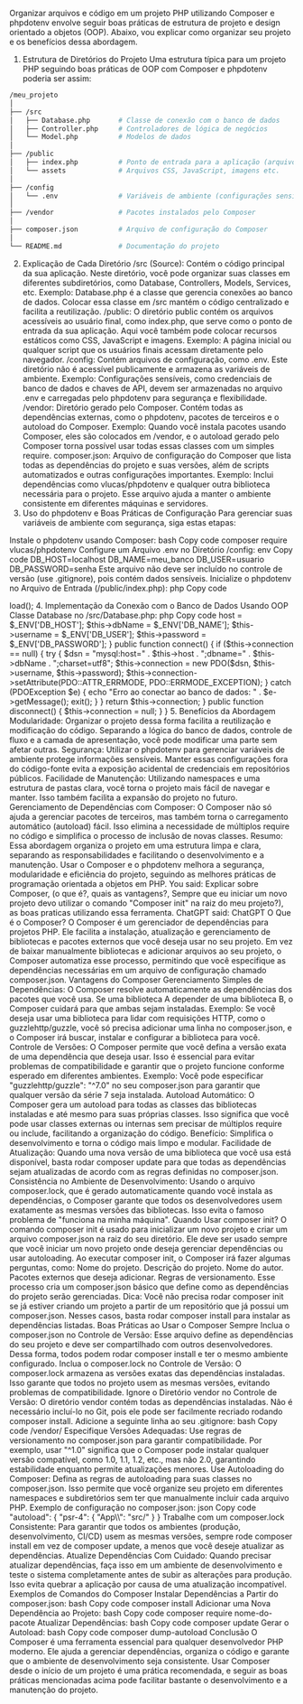 Organizar arquivos e código em um projeto PHP utilizando Composer e phpdotenv envolve seguir boas práticas de estrutura de projeto e design orientado a objetos (OOP). Abaixo, vou explicar como organizar seu projeto e os benefícios dessa abordagem.

1. Estrutura de Diretórios do Projeto
Uma estrutura típica para um projeto PHP seguindo boas práticas de OOP com Composer e phpdotenv poderia ser assim:

```bash
/meu_projeto
│
├── /src
│   ├── Database.php       # Classe de conexão com o banco de dados
│   ├── Controller.php     # Controladores de lógica de negócios
│   └── Model.php          # Modelos de dados
│
├── /public
│   ├── index.php          # Ponto de entrada para a aplicação (arquivos públicos)
│   └── assets             # Arquivos CSS, JavaScript, imagens etc.
│
├── /config
│   └── .env               # Variáveis de ambiente (configurações sensíveis)
│
├── /vendor                # Pacotes instalados pelo Composer
│
├── composer.json          # Arquivo de configuração do Composer
│
└── README.md              # Documentação do projeto
```

2. Explicação de Cada Diretório
/src (Source):
Contém o código principal da sua aplicação. Neste diretório, você pode organizar suas classes em diferentes subdiretórios, como Database, Controllers, Models, Services, etc.
Exemplo: Database.php é a classe que gerencia conexões ao banco de dados. Colocar essa classe em /src mantém o código centralizado e facilita a reutilização.
/public:
O diretório public contém os arquivos acessíveis ao usuário final, como index.php, que serve como o ponto de entrada da sua aplicação. Aqui você também pode colocar recursos estáticos como CSS, JavaScript e imagens.
Exemplo: A página inicial ou qualquer script que os usuários finais acessam diretamente pelo navegador.
/config:
Contém arquivos de configuração, como .env. Este diretório não é acessível publicamente e armazena as variáveis de ambiente.
Exemplo: Configurações sensíveis, como credenciais de banco de dados e chaves de API, devem ser armazenadas no arquivo .env e carregadas pelo phpdotenv para segurança e flexibilidade.
/vendor:
Diretório gerado pelo Composer. Contém todas as dependências externas, como o phpdotenv, pacotes de terceiros e o autoload do Composer.
Exemplo: Quando você instala pacotes usando Composer, eles são colocados em /vendor, e o autoload gerado pelo Composer torna possível usar todas essas classes com um simples require.
composer.json:
Arquivo de configuração do Composer que lista todas as dependências do projeto e suas versões, além de scripts automatizados e outras configurações importantes.
Exemplo: Inclui dependências como vlucas/phpdotenv e qualquer outra biblioteca necessária para o projeto. Esse arquivo ajuda a manter o ambiente consistente em diferentes máquinas e servidores.
3. Uso do phpdotenv e Boas Práticas de Configuração
Para gerenciar suas variáveis de ambiente com segurança, siga estas etapas:

Instale o phpdotenv usando Composer:
bash
Copy code
composer require vlucas/phpdotenv
Configure um Arquivo .env no Diretório /config:
env
Copy code
DB_HOST=localhost
DB_NAME=meu_banco
DB_USER=usuario
DB_PASSWORD=senha
Este arquivo não deve ser incluído no controle de versão (use .gitignore), pois contém dados sensíveis.
Inicialize o phpdotenv no Arquivo de Entrada (/public/index.php):
php
Copy code
<?php
require '../vendor/autoload.php';

// Carregar as variáveis do arquivo .env
$dotenv = Dotenv\Dotenv::createImmutable(__DIR__ . '/../config');
$dotenv->load();
4. Implementação da Conexão com o Banco de Dados Usando OOP
Classe Database no /src/Database.php:

php
Copy code
<?php

namespace App;

use PDO;
use PDOException;

class Database {
    private $host;
    private $dbName;
    private $username;
    private $password;
    private $connection;

    public function __construct() {
        $this->host = $_ENV['DB_HOST'];
        $this->dbName = $_ENV['DB_NAME'];
        $this->username = $_ENV['DB_USER'];
        $this->password = $_ENV['DB_PASSWORD'];
    }

    public function connect() {
        if ($this->connection == null) {
            try {
                $dsn = "mysql:host=" . $this->host . ";dbname=" . $this->dbName . ";charset=utf8";
                $this->connection = new PDO($dsn, $this->username, $this->password);
                $this->connection->setAttribute(PDO::ATTR_ERRMODE, PDO::ERRMODE_EXCEPTION);
            } catch (PDOException $e) {
                echo "Erro ao conectar ao banco de dados: " . $e->getMessage();
                exit();
            }
        }
        return $this->connection;
    }

    public function disconnect() {
        $this->connection = null;
    }
}
5. Benefícios da Abordagem
Modularidade:
Organizar o projeto dessa forma facilita a reutilização e modificação do código. Separando a lógica do banco de dados, controle de fluxo e a camada de apresentação, você pode modificar uma parte sem afetar outras.
Segurança:
Utilizar o phpdotenv para gerenciar variáveis de ambiente protege informações sensíveis. Manter essas configurações fora do código-fonte evita a exposição acidental de credenciais em repositórios públicos.
Facilidade de Manutenção:
Utilizando namespaces e uma estrutura de pastas clara, você torna o projeto mais fácil de navegar e manter. Isso também facilita a expansão do projeto no futuro.
Gerenciamento de Dependências com Composer:
O Composer não só ajuda a gerenciar pacotes de terceiros, mas também torna o carregamento automático (autoload) fácil. Isso elimina a necessidade de múltiplos require no código e simplifica o processo de inclusão de novas classes.
Resumo:
Essa abordagem organiza o projeto em uma estrutura limpa e clara, separando as responsabilidades e facilitando o desenvolvimento e a manutenção. Usar o Composer e o phpdotenv melhora a segurança, modularidade e eficiência do projeto, seguindo as melhores práticas de programação orientada a objetos em PHP.






You said:
Explicar sobre  Composer, (o que é?, quais as vantagens?, Sempre que eu iniciar um novo projeto devo utilizar o comando "Composer init" na raiz do meu projeto?), as boas praticas utilizando essa ferramenta.
ChatGPT said:

ChatGPT
O Que é o Composer?
O Composer é um gerenciador de dependências para projetos PHP. Ele facilita a instalação, atualização e gerenciamento de bibliotecas e pacotes externos que você deseja usar no seu projeto. Em vez de baixar manualmente bibliotecas e adicionar arquivos ao seu projeto, o Composer automatiza esse processo, permitindo que você especifique as dependências necessárias em um arquivo de configuração chamado composer.json.

Vantagens do Composer
Gerenciamento Simples de Dependências:
O Composer resolve automaticamente as dependências dos pacotes que você usa. Se uma biblioteca A depender de uma biblioteca B, o Composer cuidará para que ambas sejam instaladas.
Exemplo: Se você deseja usar uma biblioteca para lidar com requisições HTTP, como o guzzlehttp/guzzle, você só precisa adicionar uma linha no composer.json, e o Composer irá buscar, instalar e configurar a biblioteca para você.
Controle de Versões:
O Composer permite que você defina a versão exata de uma dependência que deseja usar. Isso é essencial para evitar problemas de compatibilidade e garantir que o projeto funcione conforme esperado em diferentes ambientes.
Exemplo: Você pode especificar "guzzlehttp/guzzle": "^7.0" no seu composer.json para garantir que qualquer versão da série 7 seja instalada.
Autoload Automático:
O Composer gera um autoload para todas as classes das bibliotecas instaladas e até mesmo para suas próprias classes. Isso significa que você pode usar classes externas ou internas sem precisar de múltiplos require ou include, facilitando a organização do código.
Benefício: Simplifica o desenvolvimento e torna o código mais limpo e modular.
Facilidade de Atualização:
Quando uma nova versão de uma biblioteca que você usa está disponível, basta rodar composer update para que todas as dependências sejam atualizadas de acordo com as regras definidas no composer.json.
Consistência no Ambiente de Desenvolvimento:
Usando o arquivo composer.lock, que é gerado automaticamente quando você instala as dependências, o Composer garante que todos os desenvolvedores usem exatamente as mesmas versões das bibliotecas. Isso evita o famoso problema de "funciona na minha máquina".
Quando Usar composer init?
O comando composer init é usado para inicializar um novo projeto e criar um arquivo composer.json na raiz do seu diretório. Ele deve ser usado sempre que você iniciar um novo projeto onde deseja gerenciar dependências ou usar autoloading.

Ao executar composer init, o Composer irá fazer algumas perguntas, como:

Nome do projeto.
Descrição do projeto.
Nome do autor.
Pacotes externos que deseja adicionar.
Regras de versionamento.
Esse processo cria um composer.json básico que define como as dependências do projeto serão gerenciadas.

Dica: Você não precisa rodar composer init se já estiver criando um projeto a partir de um repositório que já possui um composer.json. Nesses casos, basta rodar composer install para instalar as dependências listadas.

Boas Práticas ao Usar o Composer
Sempre Inclua o composer.json no Controle de Versão:
Esse arquivo define as dependências do seu projeto e deve ser compartilhado com outros desenvolvedores. Dessa forma, todos podem rodar composer install e ter o mesmo ambiente configurado.
Inclua o composer.lock no Controle de Versão:
O composer.lock armazena as versões exatas das dependências instaladas. Isso garante que todos no projeto usem as mesmas versões, evitando problemas de compatibilidade.
Ignore o Diretório vendor no Controle de Versão:
O diretório vendor contém todas as dependências instaladas. Não é necessário incluí-lo no Git, pois ele pode ser facilmente recriado rodando composer install.
Adicione a seguinte linha ao seu .gitignore:
bash
Copy code
/vendor/
Especifique Versões Adequadas:
Use regras de versionamento no composer.json para garantir compatibilidade. Por exemplo, usar "^1.0" significa que o Composer pode instalar qualquer versão compatível, como 1.0, 1.1, 1.2, etc., mas não 2.0, garantindo estabilidade enquanto permite atualizações menores.
Use Autoloading do Composer:
Defina as regras de autoloading para suas classes no composer.json. Isso permite que você organize seu projeto em diferentes namespaces e subdiretórios sem ter que manualmente incluir cada arquivo PHP.
Exemplo de configuração no composer.json:
json
Copy code
"autoload": {
    "psr-4": {
        "App\\": "src/"
    }
}
Trabalhe com um composer.lock Consistente:
Para garantir que todos os ambientes (produção, desenvolvimento, CI/CD) usem as mesmas versões, sempre rode composer install em vez de composer update, a menos que você deseje atualizar as dependências.
Atualize Dependências Com Cuidado:
Quando precisar atualizar dependências, faça isso em um ambiente de desenvolvimento e teste o sistema completamente antes de subir as alterações para produção. Isso evita quebrar a aplicação por causa de uma atualização incompatível.
Exemplos de Comandos do Composer
Instalar Dependências a Partir do composer.json:
bash
Copy code
composer install
Adicionar uma Nova Dependência ao Projeto:
bash
Copy code
composer require nome-do-pacote
Atualizar Dependências:
bash
Copy code
composer update
Gerar o Autoload:
bash
Copy code
composer dump-autoload
Conclusão
O Composer é uma ferramenta essencial para qualquer desenvolvedor PHP moderno. Ele ajuda a gerenciar dependências, organiza o código e garante que o ambiente de desenvolvimento seja consistente. Usar Composer desde o início de um projeto é uma prática recomendada, e seguir as boas práticas mencionadas acima pode facilitar bastante o desenvolvimento e a manutenção do projeto.